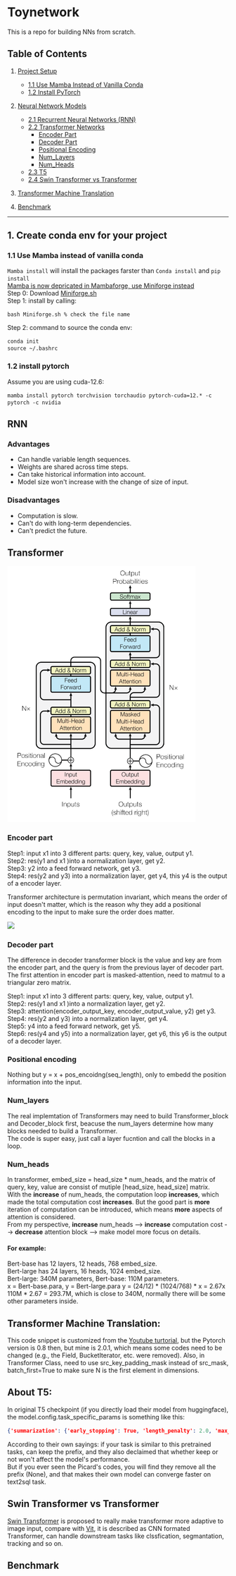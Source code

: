 # Toynetwork
This is a repo for building NNs from scratch.

## Table of Contents

1. [Project Setup](#1-create-conda-env-for-your-project)
   - [1.1 Use Mamba Instead of Vanilla Conda](#11-use-mamba-instead-of-vanilla-conda)
   - [1.2 Install PyTorch](#12-install-pytorch)

2. [Neural Network Models](#2-rnn)
   - [2.1 Recurrent Neural Networks (RNN)](#21-rnn)
   - [2.2 Transformer Networks](#22-transformer)
     - [Encoder Part](#encoder-part)
     - [Decoder Part](#decoder-part)
     - [Positional Encoding](#positional-encoding)
     - [Num_Layers](#num_layers)
     - [Num_Heads](#num_heads)
   - [2.3 T5](#about-t5)
   - [2.4 Swin Transformer vs Transformer](#swin-transformer-vs-transformer)

3. [Transformer Machine Translation](#transformer-machine-translation)

4. [Benchmark](#benchmark)

---


## 1. Create conda env for your project
### 1.1 Use Mamba instead of vanilla conda
`Mamba install` will install the packages farster than `Conda install` and `pip install` \
<ins> Mamba is now depricated in Mambaforge, use Miniforge instead </ins> \
Step 0: Download [Miniforge.sh](https://github.com/conda-forge/miniforge/releases/tag/) \
Step 1: install by calling: 
```shell
bash Miniforge.sh % check the file name
```
Step 2: command to source the conda env:
```shell
conda init
source ~/.bashrc
```
### 1.2 install pytorch
Assume you are using cuda-12.6:
```shell
mamba install pytorch torchvision torchaudio pytorch-cuda=12.* -c pytorch -c nvidia
```


## RNN
### Advantages
- Can handle variable length sequences.
- Weights are shared across time steps.
- Can take historical information into account.
- Model size won't increase with the change of size of input.
### Disadvantages
- Computation is slow.
- Can't do with long-term dependencies.
- Can't predict the future.

## Transformer
![img.png](./img/attention.png)
### Encoder part
Step1: input x1 into 3 different parts: query, key, value, output y1.  
Step2: res(y1 and x1 )into a normalization layer, get y2.  
Step3: y2 into a feed forward network, get y3.  
Step4: res(y2 and y3) into a normalization layer, get y4, this y4 is the output of a encoder layer.

Transformer architecture is permutation invariant, which means the order of input doesn't matter, which is the
reason why they add a positional encoding to the input to make sure the order does matter.

<img src="http://chart.googleapis.com/chart?cht=tx&chl= Attention(Q,K,V) = softmax(\frac{QK^T}{\sqrt{d_k}})" style="border:none;">  


### Decoder part
The difference in decoder transformer block is the value and key are from the encoder part, and the query is from the previous layer of decoder part.  
The first attention in encoder part is masked-attention, need to matmul to a triangular zero matrix.  

Step1: input x1 into 3 different parts: query, key, value, output y1.  
Step2: res(y1 and x1 )into a normalization layer, get y2.  
Step3: attention(encoder_output_key, encoder_output_value, y2) get y3.  
Step4: res(y2 and y3) into a normalization layer, get y4.  
Step5: y4 into a feed forward network, get y5.  
Step6: res(y4 and y5) into a normalization layer, get y6, this y6 is the output of a decoder layer.  

### Positional encoding
Nothing but y = x + pos_encoidng(seq_length), only to embedd the position information into the input.

### Num_layers
The real implemtation of Transformers may need to build Transformer_block and Decoder_block first, beacuse the num_layers
determine how many blocks needed to build a Transformer.  
The code is super easy, just call a layer fucntion and call the blocks in a loop.

### Num_heads
In transformer, embed_size = head_size * num_heads, and the matrix of query, key, value are consist of mutiple [head_size, head_size] matrix.  
With the **increase** of num_heads, the computation loop **increases**, which made the total computation cost **increases**. But the
good part is **more** iteration of computation can be introduced, which means **more** aspects of attention is considered.  
From my perspective, **increase** num_heads --> **increase** computation cost --> **decrease** attention block --> make model more focus on details.

#### For example:
Bert-base has 12 layers, 12 heads, 768 embed_size.  
Bert-large has 24 layers, 16 heads, 1024 embed_size.  
Bert-large: 340M parameters, Bert-base: 110M parameters.  
x = Bert-base.para, y = Bert-large.para
y = (24/12) * (1024/768) * x = 2.67x   
110M * 2.67 = 293.7M, which is close to 340M, normally there will be some other parameters inside.

## Transformer Machine Translation:
This code snippet is customized from the [Youtube turtorial](https://www.youtube.com/watch?v=M6adRGJe5cQ&t=697s), but the
Pytorch version is 0.8 then, but mine is 2.0.1, which means some codes need to be changed (e.g., the Field, BucketIterator, etc. were removed).
Also, in Transformer Class, need to use src_key_padding_mask instead of src_mask, batch_first=True to make sure N is the first element in dimensions.

## About T5:
In original T5 checkpoint (if you directly load their model from huggingface), the model.config.task_specific_params is something like this:  
```json
{'summarization': {'early_stopping': True, 'length_penalty': 2.0, 'max_length': 200, 'min_length': 30, 'no_repeat_ngram_size': 3, 'num_beams': 4, 'prefix': 'summarize: '}, 'translation_en_to_de': {'early_stopping': True, 'max_length': 300, 'num_beams': 4, 'prefix': 'translate English to German: '}, 'translation_en_to_fr': {'early_stopping': True, 'max_length': 300, 'num_beams': 4, 'prefix': 'translate English to French: '}, 'translation_en_to_ro': {'early_stopping': True, 'max_length': 300, 'num_beams': 4, 'prefix': 'translate English to Romanian: '}}
```
According to their own sayings: if your task is similar to this pretrained tasks, can keep the prefix, and they also declaimed that whether keep or not won't affect the model's performance.  
But if you ever seen the Picard's codes, you will find they remove all the prefix (None), and that makes their own model can converge faster on text2sql task.  

## Swin Transformer vs Transformer
[Swin Transformer](https://openaccess.thecvf.com/content/ICCV2021/html/Liu_Swin_Transformer_Hierarchical_Vision_Transformer_Using_Shifted_Windows_ICCV_2021_paper) is proposed to really make transformer more adaptive to image input, compare with [Vit](https://arxiv.org/abs/2010.11929), it is described as CNN formated Transformer, can handle downstream tasks like clssfication, segmantation, tracking and so on.


## Benchmark






